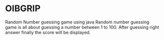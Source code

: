 # OIBGRIP
Random Number guessing game using java
Random number guessing game is all about guessing a number between 1 to 100. 
After guessing right answer finally the score will be displayed.
